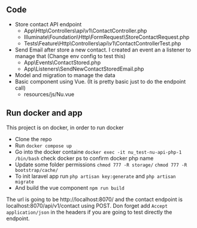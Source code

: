 ## Code

- Store contact API endpoint
  - App\Http\Controllers\api\v1\ContactController.php
  - Illuminate\Foundation\Http\FormRequest\StoreContactRequest.php
  - Tests\Feature\Http\Controllers\api\v1\ContactControllerTest.php
- Send Email after store a new contact. I created an event an a listener to manage that (Change env config to test this)
  - App\Events\ContactStored.php
  - App\Listeners\SendNewContactStoredEmail.php
- Model and migration to manage the data
- Basic component using Vue. (It is pretty basic just to do the endpoint call)
  - resources/js/Nu.vue


## Run docker and app

This project is on docker, in order to run docker

- Clone the repo
- Run `docker compose up`
- Go into the docker containe `docker exec -it nu_test-nu-api-php-1 /bin/bash` check docker ps to confirm docker php name
- Update some folder permissions `chmod 777 -R storage/` `chmod 777 -R bootstrap/cache/`
- To init laravel app run `php artisan key:generate` and `php artisan migrate`
- And build the vue component `npm run build`

The url is going to be http://localhost:8070/ and the contact endpoint is localhost:8070/api/v1/contact using POST. Don forget add `Accept application/json` in the headers if you are going to test directly the endpoint.

